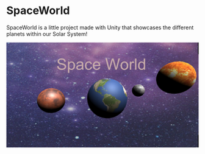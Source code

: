 # SpaceWorld
SpaceWorld is a little project made with Unity that showcases the different planets within our Solar System!


![alt-text](https://github.com/Noah670/SpaceWorld/blob/release/screenshots/spaceWorld.jpg)
